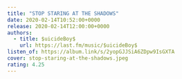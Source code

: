 ```yaml
---
title: "STOP STARING AT THE SHADOWS"
date: 2020-02-14T10:52:00+0000
release: 2020-02-14T12:00:00+0000
authors:
  - title: $uicideBoy$
    url: https://last.fm/music/$uicideBoy$
listen_of: https://album.link/s/2yopGJJSiA6ZDpw9IsGXTA
cover: stop-staring-at-the-shadows.jpeg
rating: 4.25
---
```

